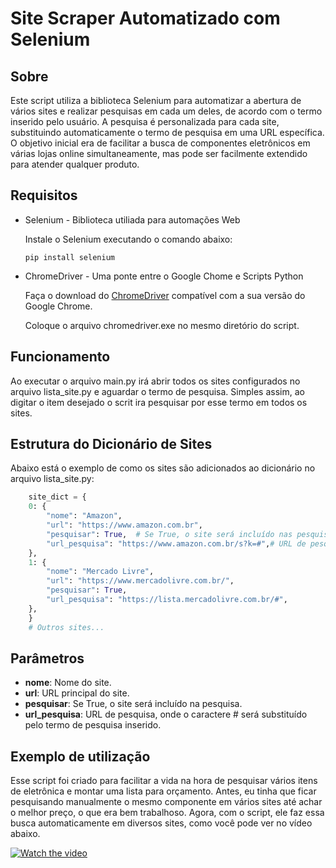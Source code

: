 # Site Scraper Automatizado com Selenium
## Sobre
Este script utiliza a biblioteca Selenium para automatizar a abertura de vários sites e realizar pesquisas em cada um deles, de acordo com o termo inserido pelo usuário. A pesquisa é personalizada para cada site, substituindo automaticamente o termo de pesquisa em uma URL específica. O objetivo inicial era de facilitar a busca de componentes eletrônicos em várias lojas online simultaneamente, mas pode ser facilmente extendido para atender qualquer produto.

## Requisitos

- Selenium - Biblioteca utiliada para automações Web

    Instale o Selenium executando o comando abaixo:
    ```
    pip install selenium
    ```

- ChromeDriver - Uma ponte entre o Google Chome e Scripts Python
    
    Faça o download do [ChromeDriver](https://developer.chrome.com/docs/chromedriver/downloads/version-selection?hl=pt-br) compatível com a sua versão do Google Chrome.

    Coloque o arquivo chromedriver.exe no mesmo diretório do script. 

## Funcionamento

Ao executar o arquivo main.py irá abrir todos os sites configurados no arquivo lista_site.py e aguardar o termo de pesquisa. Simples assim, ao digitar o item desejado o scrit ira pesquisar por esse termo em todos os sites. 

## Estrutura do Dicionário de Sites 
Abaixo está o exemplo de como os sites são adicionados ao dicionário no arquivo lista_site.py:

```python
    site_dict = {
    0: {
        "nome": "Amazon",
        "url": "https://www.amazon.com.br",
        "pesquisar": True,  # Se True, o site será incluído nas pesquisas
        "url_pesquisa": "https://www.amazon.com.br/s?k=#",# URL de pesquisa com "#" representando o termo a ser substituído
    },
    1: {
        "nome": "Mercado Livre",
        "url": "https://www.mercadolivre.com.br/",
        "pesquisar": True, 
        "url_pesquisa": "https://lista.mercadolivre.com.br/#", 
    },
    }
    # Outros sites...
```

## Parâmetros
- **nome**: Nome do site.
- **url**: URL principal do site.
- **pesquisar**: Se True, o site será incluído na pesquisa.
- **url_pesquisa**: URL de pesquisa, onde o caractere # será substituído pelo termo de pesquisa inserido.



## Exemplo de utilização
Esse script foi criado para facilitar a vida na hora de pesquisar vários itens de eletrônica e montar uma lista para orçamento. Antes, eu tinha que ficar pesquisando manualmente o mesmo componente em vários sites até achar o melhor preço, o que era bem trabalhoso. Agora, com o script, ele faz essa busca automaticamente em diversos sites, como você pode ver no vídeo abaixo.

[![Watch the video](https://img.youtube.com/vi/RUkYuMXMgZQ/hqdefault.jpg)](https://www.youtube.com/watch?v=RUkYuMXMgZQ)


